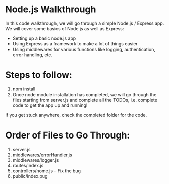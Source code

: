# Node.js Walkthrough

In this code walkthrough, we will go through a simple Node.js / Express app.
We will cover some basics of Node.js as well as Express:

- Setting up a basic node.js app
- Using Express as a framework to make a lot of things easier
- Using middlewares for various functions like logging, authentication, error handling, etc.

# Steps to follow:

1. npm install
2. Once node module installation has completed, we will go through the files starting from server.js and complete all the TODOs, i.e. complete code to get the app up and running!

If you get stuck anywhere, check the completed folder for the code.

# Order of Files to Go Through:

1. server.js
2. middlewares/errorHandler.js
3. middlewares/logger.js
4. routes/index.js
5. controllers/home.js - Fix the bug
6. public/index.pug
